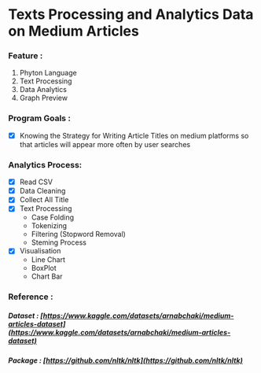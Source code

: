 # Texts Processing and Analytics Data on Medium Articles

### **Feature :**
1. Phyton Language
2. Text Processing
3. Data Analytics
4. Graph Preview

### Program Goals :
- [x] Knowing the Strategy for Writing Article Titles on medium platforms so that articles will appear more often by user searches

### Analytics Process:
- [x] Read CSV
- [x] Data Cleaning
- [x] Collect All Title
- [x] Text Processing
    + Case Folding
    + Tokenizing 
    + Filtering (Stopword Removal)
    + Steming Process
- [x] Visualisation
    + Line Chart
    + BoxPlot
    + Chart Bar
   

### **Reference :**
##### Dataset : [https://www.kaggle.com/datasets/arnabchaki/medium-articles-dataset](https://www.kaggle.com/datasets/arnabchaki/medium-articles-dataset)
##### Package : [https://github.com/nltk/nltk](https://github.com/nltk/nltk)

